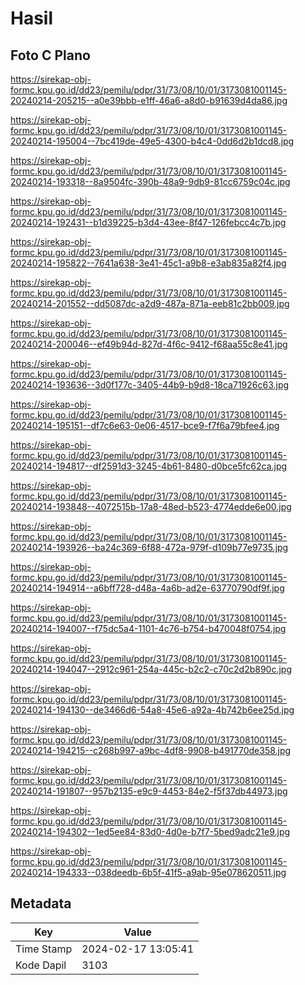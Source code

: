 # Hasil

## Foto C Plano

https://sirekap-obj-formc.kpu.go.id/dd23/pemilu/pdpr/31/73/08/10/01/3173081001145-20240214-205215--a0e39bbb-e1ff-46a6-a8d0-b91639d4da86.jpg

https://sirekap-obj-formc.kpu.go.id/dd23/pemilu/pdpr/31/73/08/10/01/3173081001145-20240214-195004--7bc419de-49e5-4300-b4c4-0dd6d2b1dcd8.jpg

https://sirekap-obj-formc.kpu.go.id/dd23/pemilu/pdpr/31/73/08/10/01/3173081001145-20240214-193318--8a9504fc-390b-48a9-9db9-81cc6759c04c.jpg

https://sirekap-obj-formc.kpu.go.id/dd23/pemilu/pdpr/31/73/08/10/01/3173081001145-20240214-192431--b1d39225-b3d4-43ee-8f47-126febcc4c7b.jpg

https://sirekap-obj-formc.kpu.go.id/dd23/pemilu/pdpr/31/73/08/10/01/3173081001145-20240214-195822--7641a638-3e41-45c1-a9b8-e3ab835a82f4.jpg

https://sirekap-obj-formc.kpu.go.id/dd23/pemilu/pdpr/31/73/08/10/01/3173081001145-20240214-201552--dd5087dc-a2d9-487a-871a-eeb81c2bb009.jpg

https://sirekap-obj-formc.kpu.go.id/dd23/pemilu/pdpr/31/73/08/10/01/3173081001145-20240214-200046--ef49b94d-827d-4f6c-9412-f68aa55c8e41.jpg

https://sirekap-obj-formc.kpu.go.id/dd23/pemilu/pdpr/31/73/08/10/01/3173081001145-20240214-193636--3d0f177c-3405-44b9-b9d8-18ca71926c63.jpg

https://sirekap-obj-formc.kpu.go.id/dd23/pemilu/pdpr/31/73/08/10/01/3173081001145-20240214-195151--df7c6e63-0e06-4517-bce9-f7f6a79bfee4.jpg

https://sirekap-obj-formc.kpu.go.id/dd23/pemilu/pdpr/31/73/08/10/01/3173081001145-20240214-194817--df2591d3-3245-4b61-8480-d0bce5fc62ca.jpg

https://sirekap-obj-formc.kpu.go.id/dd23/pemilu/pdpr/31/73/08/10/01/3173081001145-20240214-193848--4072515b-17a8-48ed-b523-4774edde6e00.jpg

https://sirekap-obj-formc.kpu.go.id/dd23/pemilu/pdpr/31/73/08/10/01/3173081001145-20240214-193926--ba24c369-6f88-472a-979f-d109b77e9735.jpg

https://sirekap-obj-formc.kpu.go.id/dd23/pemilu/pdpr/31/73/08/10/01/3173081001145-20240214-194914--a6bff728-d48a-4a6b-ad2e-63770790df9f.jpg

https://sirekap-obj-formc.kpu.go.id/dd23/pemilu/pdpr/31/73/08/10/01/3173081001145-20240214-194007--f75dc5a4-1101-4c76-b754-b470048f0754.jpg

https://sirekap-obj-formc.kpu.go.id/dd23/pemilu/pdpr/31/73/08/10/01/3173081001145-20240214-194047--2912c961-254a-445c-b2c2-c70c2d2b890c.jpg

https://sirekap-obj-formc.kpu.go.id/dd23/pemilu/pdpr/31/73/08/10/01/3173081001145-20240214-194130--de3466d6-54a8-45e6-a92a-4b742b6ee25d.jpg

https://sirekap-obj-formc.kpu.go.id/dd23/pemilu/pdpr/31/73/08/10/01/3173081001145-20240214-194215--c268b997-a9bc-4df8-9908-b491770de358.jpg

https://sirekap-obj-formc.kpu.go.id/dd23/pemilu/pdpr/31/73/08/10/01/3173081001145-20240214-191807--957b2135-e9c9-4453-84e2-f5f37db44973.jpg

https://sirekap-obj-formc.kpu.go.id/dd23/pemilu/pdpr/31/73/08/10/01/3173081001145-20240214-194302--1ed5ee84-83d0-4d0e-b7f7-5bed9adc21e9.jpg

https://sirekap-obj-formc.kpu.go.id/dd23/pemilu/pdpr/31/73/08/10/01/3173081001145-20240214-194333--038deedb-6b5f-41f5-a9ab-95e078620511.jpg


## Metadata

| Key        | Value               |
| ---------- | ------------------- |
| Time Stamp | 2024-02-17 13:05:41 |
| Kode Dapil | 3103                |



